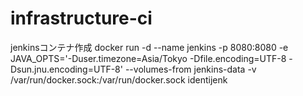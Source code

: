 # infrastructure-ci

jenkinsコンテナ作成
docker run -d --name jenkins -p 8080:8080 -e JAVA_OPTS='-Duser.timezone=Asia/Tokyo -Dfile.encoding=UTF-8 -Dsun.jnu.encoding=UTF-8' --volumes-from jenkins-data -v /var/run/docker.sock:/var/run/docker.sock identijenk
